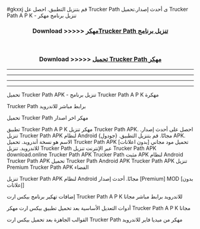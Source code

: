 #gkxxj قم بتنزيل التطبيق. احصل عل Trucker Path  ى أحدث إصدار.تحميل Trucker Path  A P K - تنزيل برنامج مهكر



<div align="center">
<h3>Download >>>>> <a href="https://ar-sites.web.app/?ar= Trucker Path ">مهكرTrucker Path  تنزيل برنامج</a></h3><br>

<h3>Download >>>>> <a href="https://ar-sites.web.app/?ar= Trucker Path ">تحميل Trucker Path  مهكر</a></h3>
</div>


----------------------------------------------------------

----------------------------------------------------------

----------------------------------------------------------

----------------------------------------------------------


تحميل Trucker Path  APK - تنزيل برنامج Trucker Path  A P K مهكرة

Trucker Path  برابط مباشر للاندرويد

تحميل Trucker Path  مهكر اخر اصدار

تطبيق Trucker Path  A P K مهكر
تنزيل Trucker Path  APK. احصل على أحدث إصدار.
تنزيل Trucker Path  APK لنظام Android مجانًا.
قم بتنزيل التطبيق. {جودول} APK. الاسم هو نسخة أندرويد.
تحميل Trucker Path  APK [بدون اعلانات]
تحميل مود مجاني للاندرويد.
تنزيل Trucker Path  عبر الإنترنت
تنزيل Trucker Path  APK
download.online Trucker Path  APK
Trucker Path  مثبت APK لنظام Android
Trucker Path  APK
تحميل Trucker Path  Android APK
Trucker Path  APK تنزيل Premium
Trucker Path  APK الفضاء

تنزيل Trucker Path  APK لنظام Android مجانًا. أحدث إصدار [Premium] MOD [بدون إعلانات]

إضافات تهكير برنامج بيكس ارت Trucker Path  A P K للاندرويد برابط مباشر مجانا

أدوات التعديل الأساسية بعد تحميل تطبيق بيكس ارت مهكر Trucker Path  A P K مجانا

القوالب الجاهزة بعد تحميل بيكس ارت Trucker Path  مهكر من ميديا فاير للاندرويد



